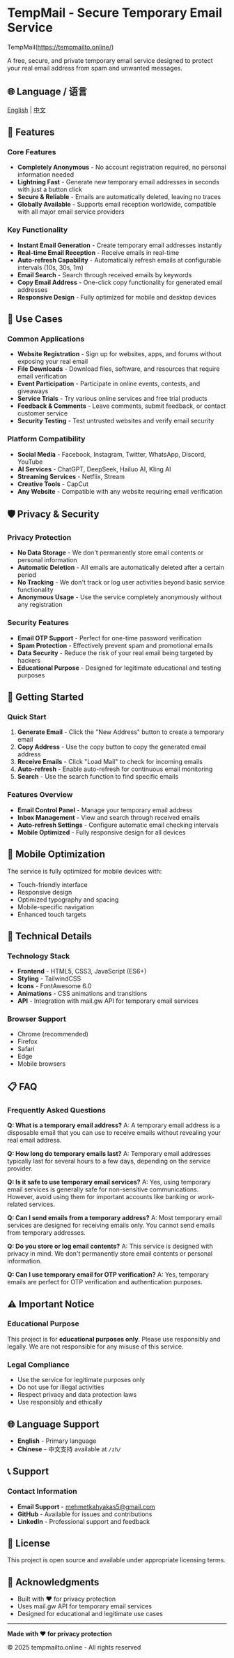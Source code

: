 # TempMail - Secure Temporary Email Service

TempMail(https://tempmailto.online/)

A free, secure, and private temporary email service designed to protect your real email address from spam and unwanted messages.

## 🌐 Language / 语言

[English](README.md) | [中文](README-zh.md)

## 🌟 Features

### Core Features
- **Completely Anonymous** - No account registration required, no personal information needed
- **Lightning Fast** - Generate new temporary email addresses in seconds with just a button click
- **Secure & Reliable** - Emails are automatically deleted, leaving no traces
- **Globally Available** - Supports email reception worldwide, compatible with all major email service providers

### Key Functionality
- **Instant Email Generation** - Create temporary email addresses instantly
- **Real-time Email Reception** - Receive emails in real-time
- **Auto-refresh Capability** - Automatically refresh emails at configurable intervals (10s, 30s, 1m)
- **Email Search** - Search through received emails by keywords
- **Copy Email Address** - One-click copy functionality for generated email addresses
- **Responsive Design** - Fully optimized for mobile and desktop devices

## 🎯 Use Cases

### Common Applications
- **Website Registration** - Sign up for websites, apps, and forums without exposing your real email
- **File Downloads** - Download files, software, and resources that require email verification
- **Event Participation** - Participate in online events, contests, and giveaways
- **Service Trials** - Try various online services and free trial products
- **Feedback & Comments** - Leave comments, submit feedback, or contact customer service
- **Security Testing** - Test untrusted websites and verify email security

### Platform Compatibility
- **Social Media** - Facebook, Instagram, Twitter, WhatsApp, Discord, YouTube
- **AI Services** - ChatGPT, DeepSeek, Hailuo AI, Kling AI
- **Streaming Services** - Netflix, Stream
- **Creative Tools** - CapCut
- **Any Website** - Compatible with any website requiring email verification

## 🛡️ Privacy & Security

### Privacy Protection
- **No Data Storage** - We don't permanently store email contents or personal information
- **Automatic Deletion** - All emails are automatically deleted after a certain period
- **No Tracking** - We don't track or log user activities beyond basic service functionality
- **Anonymous Usage** - Use the service completely anonymously without any registration

### Security Features
- **Email OTP Support** - Perfect for one-time password verification
- **Spam Protection** - Effectively prevent spam and promotional emails
- **Data Security** - Reduce the risk of your real email being targeted by hackers
- **Educational Purpose** - Designed for legitimate educational and testing purposes

## 🚀 Getting Started

### Quick Start
1. **Generate Email** - Click the "New Address" button to create a temporary email
2. **Copy Address** - Use the copy button to copy the generated email address
3. **Receive Emails** - Click "Load Mail" to check for incoming emails
4. **Auto-refresh** - Enable auto-refresh for continuous email monitoring
5. **Search** - Use the search function to find specific emails

### Features Overview
- **Email Control Panel** - Manage your temporary email address
- **Inbox Management** - View and search through received emails
- **Auto-refresh Settings** - Configure automatic email checking intervals
- **Mobile Optimized** - Fully responsive design for all devices

## 📱 Mobile Optimization

The service is fully optimized for mobile devices with:
- Touch-friendly interface
- Responsive design
- Optimized typography and spacing
- Mobile-specific navigation
- Enhanced touch targets

## 🔧 Technical Details

### Technology Stack
- **Frontend** - HTML5, CSS3, JavaScript (ES6+)
- **Styling** - TailwindCSS
- **Icons** - FontAwesome 6.0
- **Animations** - CSS animations and transitions
- **API** - Integration with mail.gw API for temporary email services

### Browser Support
- Chrome (recommended)
- Firefox
- Safari
- Edge
- Mobile browsers

## 📋 FAQ

### Frequently Asked Questions

**Q: What is a temporary email address?**
A: A temporary email address is a disposable email that you can use to receive emails without revealing your real email address.

**Q: How long do temporary emails last?**
A: Temporary email addresses typically last for several hours to a few days, depending on the service provider.

**Q: Is it safe to use temporary email services?**
A: Yes, using temporary email services is generally safe for non-sensitive communications. However, avoid using them for important accounts like banking or work-related services.

**Q: Can I send emails from a temporary address?**
A: Most temporary email services are designed for receiving emails only. You cannot send emails from temporary addresses.

**Q: Do you store or log email contents?**
A: This service is designed with privacy in mind. We don't permanently store email contents or personal information.

**Q: Can I use temporary email for OTP verification?**
A: Yes, temporary emails are perfect for OTP verification and authentication purposes.

## ⚠️ Important Notice

### Educational Purpose
This project is for **educational purposes only**. Please use responsibly and legally. We are not responsible for any misuse of this service.

### Legal Compliance
- Use the service for legitimate purposes only
- Do not use for illegal activities
- Respect privacy and data protection laws
- Use responsibly and ethically

## 🌐 Language Support

- **English** - Primary language
- **Chinese** - 中文支持 available at `/zh/`

## 📞 Support

### Contact Information
- **Email Support** - mehmetkahyakas5@gmail.com
- **GitHub** - Available for issues and contributions
- **LinkedIn** - Professional support and feedback

## 📄 License

This project is open source and available under appropriate licensing terms.

## 🙏 Acknowledgments

- Built with ❤️ for privacy protection
- Uses mail.gw API for temporary email services
- Designed for educational and legitimate use cases

---

**Made with ❤️ for privacy protection**

© 2025 tempmailto.online - All rights reserved
